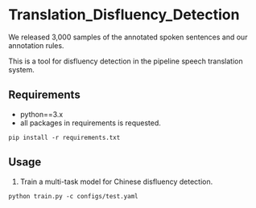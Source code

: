 # Translation_Disfluency_Detection

We released 3,000 samples of the annotated spoken sentences and our annotation rules. 


This is a tool for disfluency detection in the pipeline speech translation system. 

## Requirements
* python==3.x 
* all packages in requirements is requested.
```
pip install -r requirements.txt
```

## Usage
1. Train a multi-task model for Chinese disfluency detection.
```
python train.py -c configs/test.yaml
```

